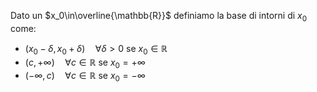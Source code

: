 Dato un $x_0\in\overline{\mathbb{R}}$ definiamo la base di intorni di $x_0$ come:
* $(x_0-\delta,x_0+\delta)\quad \forall\delta>0$ se $x_0\in\mathbb{R}$
* $(c,+\infty)\quad\forall c\in\mathbb{R}$ se $x_0=+\infty$
* $(-\infty,c)\quad\forall c\in\mathbb{R}$ se $x_0=-\infty$
